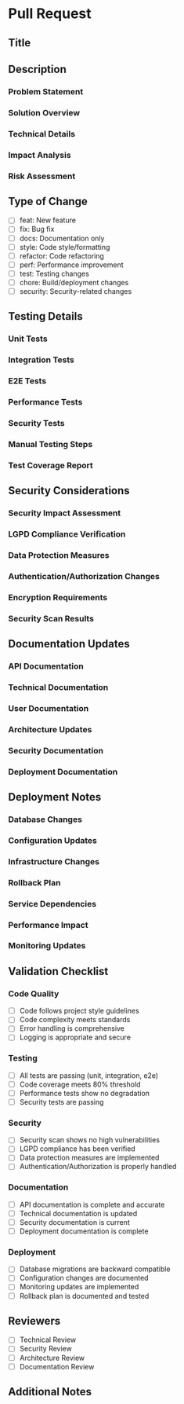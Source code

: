 # Pull Request

## Title
<!-- Follow format: type(scope): description
Available types: feat, fix, docs, style, refactor, perf, test, chore, security -->

## Description

### Problem Statement
<!-- Describe the problem or requirement this PR addresses -->

### Solution Overview
<!-- Provide a high-level overview of your solution -->

### Technical Details
<!-- Include detailed technical implementation information -->

### Impact Analysis
<!-- Describe the impact of these changes on the system -->

### Risk Assessment
<!-- Evaluate potential risks and mitigation strategies -->

## Type of Change
<!-- Mark the appropriate type with [x] -->
- [ ] feat: New feature
- [ ] fix: Bug fix
- [ ] docs: Documentation only
- [ ] style: Code style/formatting
- [ ] refactor: Code refactoring
- [ ] perf: Performance improvement
- [ ] test: Testing changes
- [ ] chore: Build/deployment changes
- [ ] security: Security-related changes

## Testing Details

### Unit Tests
<!-- Describe new/modified unit tests -->

### Integration Tests
<!-- Describe new/modified integration tests -->

### E2E Tests
<!-- Describe new/modified E2E tests -->

### Performance Tests
<!-- Include performance test results -->

### Security Tests
<!-- Detail security testing performed -->

### Manual Testing Steps
<!-- List steps for manual testing -->

### Test Coverage Report
<!-- Include test coverage metrics -->

## Security Considerations

### Security Impact Assessment
<!-- Evaluate security impact of changes -->

### LGPD Compliance Verification
<!-- Verify LGPD compliance requirements -->

### Data Protection Measures
<!-- Detail data protection implementations -->

### Authentication/Authorization Changes
<!-- Describe any auth-related changes -->

### Encryption Requirements
<!-- Detail encryption measures -->

### Security Scan Results
<!-- Include security scan findings -->

## Documentation Updates

### API Documentation
<!-- List API documentation changes -->

### Technical Documentation
<!-- List technical documentation updates -->

### User Documentation
<!-- List user documentation changes -->

### Architecture Updates
<!-- Describe architecture documentation changes -->

### Security Documentation
<!-- Detail security documentation updates -->

### Deployment Documentation
<!-- List deployment documentation changes -->

## Deployment Notes

### Database Changes
<!-- Detail database migrations/changes -->

### Configuration Updates
<!-- List configuration changes -->

### Infrastructure Changes
<!-- Describe infrastructure modifications -->

### Rollback Plan
<!-- Detail the rollback strategy -->

### Service Dependencies
<!-- List affected service dependencies -->

### Performance Impact
<!-- Evaluate performance implications -->

### Monitoring Updates
<!-- Describe monitoring/alerting changes -->

## Validation Checklist

### Code Quality
- [ ] Code follows project style guidelines
- [ ] Code complexity meets standards
- [ ] Error handling is comprehensive
- [ ] Logging is appropriate and secure

### Testing
- [ ] All tests are passing (unit, integration, e2e)
- [ ] Code coverage meets 80% threshold
- [ ] Performance tests show no degradation
- [ ] Security tests are passing

### Security
- [ ] Security scan shows no high vulnerabilities
- [ ] LGPD compliance has been verified
- [ ] Data protection measures are implemented
- [ ] Authentication/Authorization is properly handled

### Documentation
- [ ] API documentation is complete and accurate
- [ ] Technical documentation is updated
- [ ] Security documentation is current
- [ ] Deployment documentation is complete

### Deployment
- [ ] Database migrations are backward compatible
- [ ] Configuration changes are documented
- [ ] Monitoring updates are implemented
- [ ] Rollback plan is documented and tested

## Reviewers
<!-- Tag required reviewers based on CODEOWNERS -->
- [ ] Technical Review
- [ ] Security Review
- [ ] Architecture Review
- [ ] Documentation Review

## Additional Notes
<!-- Any additional information that reviewers should know -->